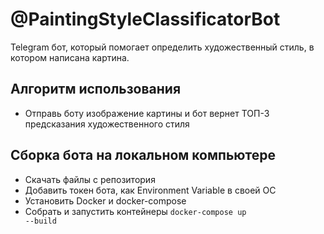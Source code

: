 # @PaintingStyleClassificatorBot

Telegram бот, который помогает определить художественный стиль, в котором написана картина.

## Алгоритм использования
* Отправь боту изображение картины и бот вернет ТОП-3 предсказания художественного стиля

## Сборка бота на локальном компьютере
* Скачать файлы с репозитория
* Добавить токен бота, как Environment Variable в своей ОС
* Установить Docker и docker-compose
* Собрать и запустить контейнеры <code>docker-compose up --build</code>
